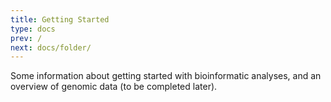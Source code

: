 ```yaml
---
title: Getting Started
type: docs
prev: /
next: docs/folder/
---
```


Some information about getting started with bioinformatic analyses, and an overview of genomic data (to be completed later).

